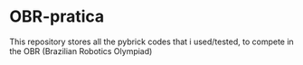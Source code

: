 # OBR-pratica
This repository stores all the pybrick codes that i used/tested, to compete in the OBR (Brazilian Robotics Olympiad) 
